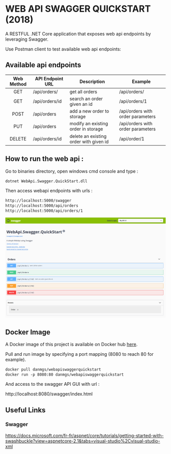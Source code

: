 # WEB API SWAGGER QUICKSTART (2018)

A RESTFUL .NET Core application that exposes web api endpoints by leveraging Swagger.

Use Postman client to test available web api endpoints:
<br />

## Available api endpoints


| Web Method   | API Endpoint URL              | Description                                                      | Example
| :----------: | ----------------------------- | ---------------------------------------------------------------- | -----------------------------
| GET          | /api/orders/                  | get all orders                                                   | /api/orders/
| GET          | /api/orders/id                | search an order given an id                                      | /api/orders/1
| POST         | /api/orders                   | add a new order to storage                                       | /api/orders with order parameters
| PUT          | /api/orders                   | modify an existing order in storage                              | /api/orders with order parameters
| DELETE       | /api/orders/id                | delete an existing order with given id                           | /api/order/1

## How to run the web api :

Go to binaries directory, open windows cmd console and type :

```
dotnet WebApi.Swagger.QuickStart.dll
```

Then access webapi endpoints with urls : 
```
http://localhost:5000/swagger
http://localhost:5000/api/orders
http://localhost:5000/api/orders/1

```

![alt capture1](https://github.com/danmgs/WebApi.Swagger.QuickStart/blob/master/img/api_endpoints.PNG)

## Docker Image

A Docker image of this project is available on Docker hub [here](https://hub.docker.com/r/danmgs/webapiswaggerquickstart).

Pull and run image by specifying a port mapping (8080 to reach 80 for example).
```
docker pull danmgs/webapiswaggerquickstart
docker run -p 8080:80 danmgs/webapiswaggerquickstart
```

And access to the swagger API GUI with url :

http://localhost:8080/swagger/index.html


## Useful Links

### Swagger

https://docs.microsoft.com/fr-fr/aspnet/core/tutorials/getting-started-with-swashbuckle?view=aspnetcore-2.1&tabs=visual-studio%2Cvisual-studio-xml